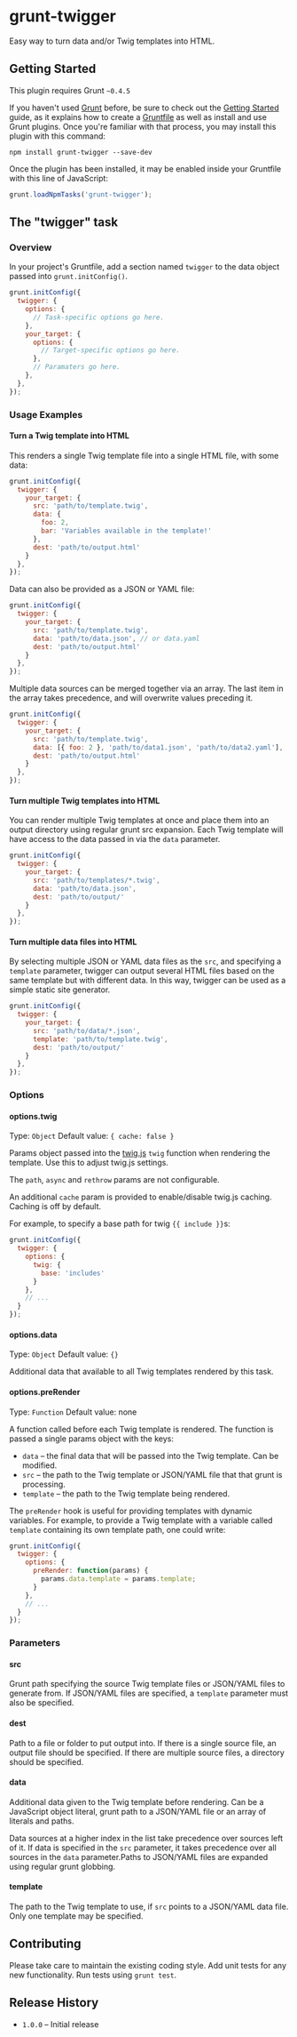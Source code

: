 # grunt-twigger

Easy way to turn data and/or Twig templates into HTML.

## Getting Started

This plugin requires Grunt `~0.4.5`

If you haven't used [Grunt](http://gruntjs.com/) before, be sure to check out
the [Getting Started](http://gruntjs.com/getting-started) guide, as it explains
how to create a [Gruntfile](http://gruntjs.com/sample-gruntfile) as well as
install and use Grunt plugins. Once you're familiar with that process, you may
install this plugin with this command:

```shell
npm install grunt-twigger --save-dev
```

Once the plugin has been installed, it may be enabled inside your Gruntfile with
this line of JavaScript:

```js
grunt.loadNpmTasks('grunt-twigger');
```

## The "twigger" task

### Overview

In your project's Gruntfile, add a section named `twigger` to the data object
passed into `grunt.initConfig()`.

```js
grunt.initConfig({
  twigger: {
    options: {
      // Task-specific options go here.
    },
    your_target: {
      options: {
        // Target-specific options go here.
      },
      // Paramaters go here.
    },
  },
});
```

### Usage Examples

#### Turn a Twig template into HTML

This renders a single Twig template file into a single HTML file, with some
data:

```js
grunt.initConfig({
  twigger: {
    your_target: {
      src: 'path/to/template.twig',
      data: {
        foo: 2,
        bar: 'Variables available in the template!'
      },
      dest: 'path/to/output.html'
    }
  },
});
```

Data can also be provided as a JSON or YAML file:

```js
grunt.initConfig({
  twigger: {
    your_target: {
      src: 'path/to/template.twig',
      data: 'path/to/data.json', // or data.yaml
      dest: 'path/to/output.html'
    }
  },
});
```

Multiple data sources can be merged together via an array. The last item in the
array takes precedence, and will overwrite values preceding it.

```js
grunt.initConfig({
  twigger: {
    your_target: {
      src: 'path/to/template.twig',
      data: [{ foo: 2 }, 'path/to/data1.json', 'path/to/data2.yaml'],
      dest: 'path/to/output.html'
    }
  },
});
```

#### Turn multiple Twig templates into HTML

You can render multiple Twig templates at once and place them into an output
directory using regular grunt src expansion. Each Twig template will have access
to the data passed in via the `data` parameter.

```js
grunt.initConfig({
  twigger: {
    your_target: {
      src: 'path/to/templates/*.twig',
      data: 'path/to/data.json',
      dest: 'path/to/output/'
    }
  },
});
```

#### Turn multiple data files into HTML

By selecting multiple JSON or YAML data files as the `src`, and specifying a
`template` parameter, twigger can output several HTML files based on the same
template but with different data. In this way, twigger can be used as a simple
static site generator.

```js
grunt.initConfig({
  twigger: {
    your_target: {
      src: 'path/to/data/*.json',
      template: 'path/to/template.twig',
      dest: 'path/to/output/'
    }
  },
});
```

### Options

#### options.twig
Type: `Object` Default value: `{ cache: false }`

Params object passed into the [twig.js](https://github.com/justjohn/twig.js/)
`twig` function when rendering the template. Use this to adjust twig.js
settings.

The `path`, `async` and `rethrow` params are not configurable.

An additional `cache` param is provided to enable/disable twig.js caching.
Caching is off by default.

For example, to specify a base path for twig `{{ include }}`s:

```js
grunt.initConfig({
  twigger: {
    options: {
      twig: {
        base: 'includes'
      }
    },
    // ...
  }
});
```

#### options.data
Type: `Object`
Default value: `{}`

Additional data that available to all Twig templates rendered by this task.

#### options.preRender
Type: `Function`
Default value: none

A function called before each Twig template is rendered. The function is passed
a single params object with the keys:

* `data` – the final data that will be passed into the Twig template. Can be
  modified.
* `src` – the path to the Twig template or JSON/YAML file that that grunt is
  processing.
* `template` – the path to the Twig template being rendered.

The `preRender` hook is useful for providing templates with dynamic variables.
For example, to provide a Twig template with a variable called `template`
containing its own template path, one could write:

```js
grunt.initConfig({
  twigger: {
    options: {
      preRender: function(params) {
        params.data.template = params.template;
      }
    },
    // ...
  }
});
```

### Parameters

#### src

Grunt path specifying the source Twig template files or JSON/YAML files to
generate from. If JSON/YAML files are specified, a `template` parameter must
also be specified.

#### dest

Path to a file or folder to put output into. If there is a single source file,
an output file should be specified. If there are multiple source files, a
directory should be specified.

#### data

Additional data given to the Twig template before rendering. Can be a JavaScript
object literal, grunt path to a JSON/YAML file or an array of literals and
paths. 

Data sources at a higher index in the list take precedence over sources left of
it. If data is specified in the `src` parameter, it takes precedence over all
sources in the `data` parameter.Paths to JSON/YAML files are expanded using
regular grunt globbing.

#### template

The path to the Twig template to use, if `src` points to a JSON/YAML data file.
Only one template may be specified.

## Contributing

Please take care to maintain the existing coding style. Add unit tests for any
new functionality. Run tests using `grunt test`.

## Release History

* `1.0.0` – Initial release
